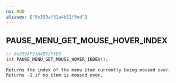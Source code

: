 ```yaml
---
ns: HUD
aliases: ["0x359af31a4b52f5ed"]
---
```

## PAUSE_MENU_GET_MOUSE_HOVER_INDEX

```c
// 0x359AF31A4B52F5ED
int PAUSE_MENU_GET_MOUSE_HOVER_INDEX();
```

```
Returns the index of the menu item currently being moused over. Returns -1 if no item is moused over.
```
